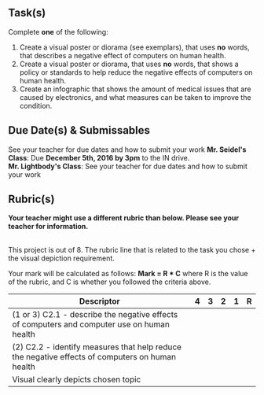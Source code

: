 Task(s)
-------
Complete **one** of the following:

1. Create a visual poster or diorama (see exemplars), that uses **no** words, that describes a negative effect of computers on human health.
2. Create a visual poster or diorama, that uses **no** words, that shows a policy or standards to help reduce the negative effects of computers on human health.
3. Create an infographic that shows the amount of medical issues that are caused by electronics, and what measures can be taken to improve the condition.

Due Date(s) & Submissables
-----------
See your teacher for due dates and how to submit your work
**Mr. Seidel's Class**: Due **December 5th, 2016 by 3pm** to the IN drive.  
**Mr. Lightbody's Class**: See your teacher for due dates and how to submit your work

Rubric(s)
---------
**Your teacher might use a different rubric than below.  Please see your teacher for information.**
<br/><br/>


This project is out of 8.  The rubric line that is related to the task you chose + the visual depiction requirement.

Your mark will be calculated as follows: __Mark = R * C__ where R is the value of the rubric, and C is whether you followed the criteria above.

| Descriptor | 4 | 3 | 2 | 1 | R |
| ----- | --- | --- | --- | --- | --- |
| (1 or 3) C2.1 - describe the negative effects of computers and computer use on human health | | | | | |
| (2) C2.2 - identify measures that help reduce the negative effects of computers on human health | | | | | |
| Visual clearly depicts chosen topic | | | | | |
